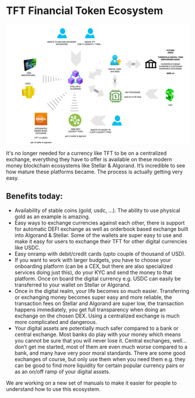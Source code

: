 # TFT Financial Token Ecosystem

![image alt text](img/TFT_ecosystem_infographic.png "image_tooltip")

It's no longer needed for a currency like TFT to be on a centralized exchange, everything they have to offer is available on these modern money blockchain ecosystems like Stellar & Algorand. It’s incredible to see how mature these platforms became. The process is actually getting very easy. 

## Benefits today:

* Availability of stable coins (gold, usdc, …). The ability to use physical gold as an example is amazing.
* Easy ways to exchange currencies against each other, there is support for automatic DEFI exchange as well as orderbook based exchange built into Algorand & Stellar. Some of the wallets are super easy to use and make it easy for users to exchange their TFT for other digital currencies like USDC.
* Easy onramp with debit/credit cards (upto couple of thousand of USD).
* If you want to work with larger budgets, you have to choose your onboarding platform (can be a CEX, but there are also specialized services doing just this), do your KYC and send the money to that platform. Once on board the digital currency e.g. USDC can easily be transferred to your wallet on Stellar or Algorand.
* Once in the digital realm, your life becomes so much easier. Transferring or exchanging money becomes super easy and more reliable, the transaction fees on Stellar and Algorand are super low, the transaction happens immediately, you get full transparency when doing an exchange on the chosen DEX. Using a centralized exchange is much more complicated and dangerous.
* Your digital assets are potentially much safer compared to a bank or central exchange. Most banks do play with your money which means you cannot be sure that you will never lose it. Central exchanges, well… don’t get me started, most of them are even much worse compared to a bank, and many have very poor moral standards. There are some good exchanges of course, but only use them when you need them e.g. they can be good to find more liquidity for certain popular currency pairs or as an on/off ramp of your digital assets.

We are working on a new set of manuals to make it easier for people to understand how to use this ecosystem.